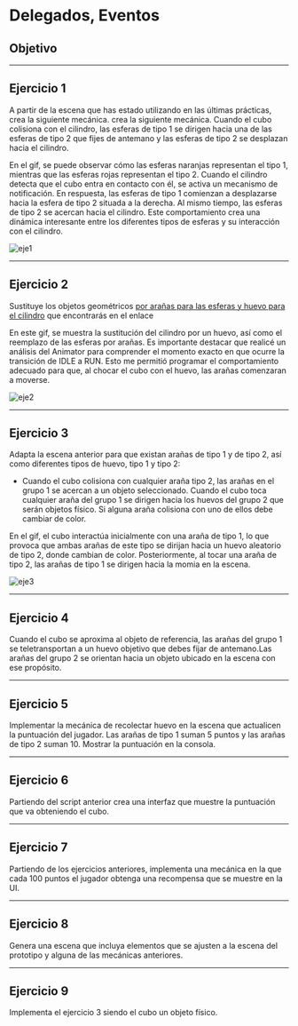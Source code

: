 # Delegados, Eventos

## Objetivo

---

## Ejercicio 1
A partir de la escena que has estado utilizando en las últimas prácticas, crea la siguiente mecánica. crea la siguiente mecánica. Cuando el cubo colisiona con el cilindro, las esferas de tipo 1 se dirigen hacia una de las esferas de tipo 2 que fijes de antemano y las esferas de tipo 2 se desplazan hacia el cilindro.

En el gif, se puede observar cómo las esferas naranjas representan el tipo 1, mientras que las esferas rojas representan el tipo 2. Cuando el cilindro detecta que el cubo entra en contacto con él, se activa un mecanismo de notificación. En respuesta, las esferas de tipo 1 comienzan a desplazarse hacia la esfera de tipo 2 situada a la derecha. Al mismo tiempo, las esferas de tipo 2 se acercan hacia el cilindro. Este comportamiento crea una dinámica interesante entre los diferentes tipos de esferas y su interacción con el cilindro.

![eje1](https://github.com/user-attachments/assets/27381794-a306-452b-a3f5-9f34253fbded)

---

## Ejercicio 2
Sustituye los objetos geométricos [por arañas para las esferas y huevo para el cilindro](https://assetstore.unity.com/packages/3d/characters/creatures/fuga-spiders-with-destructible-eggs-and-mummy-151921) que encontrarás en el enlace

En este gif, se muestra la sustitución del cilindro por un huevo, así como el reemplazo de las esferas por arañas. Es importante destacar que realicé un análisis del Animator para comprender el momento exacto en que ocurre la transición de IDLE a RUN. Esto me permitió programar el comportamiento adecuado para que, al chocar el cubo con el huevo, las arañas comenzaran a moverse.

![eje2](https://github.com/user-attachments/assets/fd143cf6-9d47-4757-802c-4a97b4f0ea6b)

---

## Ejercicio 3
Adapta la escena anterior para que existan arañas de tipo 1 y de tipo 2, así como diferentes tipos de huevo, tipo 1 y tipo 2:
* Cuando el cubo colisiona con cualquier araña tipo 2,  las arañas en el grupo 1 se acercan a un objeto seleccionado. Cuando el cubo toca cualquier araña del grupo 1 se dirigen hacia los huevos del grupo 2 que serán objetos físico. Si alguna araña colisiona con uno de ellos debe cambiar de color. 

En el gif, el cubo interactúa inicialmente con una araña de tipo 1, lo que provoca que ambas arañas de este tipo se dirijan hacia un huevo aleatorio de tipo 2, donde cambian de color. Posteriormente, al tocar una araña de tipo 2, las arañas de tipo 1 se dirigen hacia la momia en la escena.

![eje3](https://github.com/user-attachments/assets/b963d386-fbaa-488a-8829-7c798975d6b9)

---

## Ejercicio 4
Cuando el cubo se aproxima al objeto de referencia, las arañas del grupo 1 se teletransportan a un huevo objetivo que debes fijar de antemano.Las arañas del grupo 2 se orientan hacia un objeto ubicado en la escena con ese propósito. 

---

## Ejercicio 5
Implementar la mecánica de recolectar huevo en la escena que actualicen la puntuación del jugador. Las arañas de tipo 1 suman 5 puntos y las arañas de tipo 2 suman 10. Mostrar la puntuación en la consola.

---

## Ejercicio 6
Partiendo del script anterior crea una interfaz que muestre la puntuación que va obteniendo el cubo. 

---

## Ejercicio 7
Partiendo de los ejercicios anteriores, implementa una mecánica en la que cada 100 puntos el jugador obtenga una recompensa que se muestre en la UI.

---

## Ejercicio 8
Genera una escena que incluya elementos que se ajusten a la escena del prototipo y alguna de las mecánicas anteriores.

---

## Ejercicio 9
Implementa el ejercicio 3 siendo el cubo un objeto físico.
